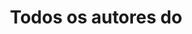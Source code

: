 ---
view: authors
title: Todos os autores do
description: 
meta:
  - property: og:image
    content: /image-social-share.png
  - name: twitter:image
    content: /image-social-share.png
---